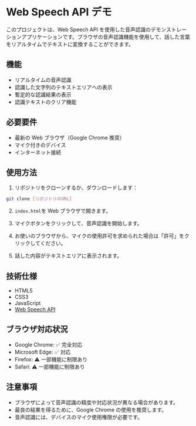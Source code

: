 # Web Speech API デモ

このプロジェクトは、Web Speech API を使用した音声認識のデモンストレーションアプリケーションです。ブラウザの音声認識機能を使用して、話した言葉をリアルタイムでテキストに変換することができます。

## 機能

- リアルタイムの音声認識
- 認識した文字列のテキストエリアへの表示
- 暫定的な認識結果の表示
- 認識テキストのクリア機能

## 必要要件

- 最新の Web ブラウザ（Google Chrome 推奨）
- マイク付きのデバイス
- インターネット接続

## 使用方法

1. リポジトリをクローンするか、ダウンロードします：

```bash
git clone [リポジトリのURL]
```

2. `index.html`を Web ブラウザで開きます。

3. マイクボタンをクリックして、音声認識を開始します。

4. お使いのブラウザから、マイクの使用許可を求められた場合は「許可」をクリックしてください。

5. 話した内容がテキストエリアに表示されます。

## 技術仕様

- HTML5
- CSS3
- JavaScript
- [Web Speech API](https://developer.mozilla.org/ja/docs/Web/API/Web_Speech_API)

## ブラウザ対応状況

- Google Chrome: ✅ 完全対応
- Microsoft Edge: ✅ 対応
- Firefox: ⚠️ 一部機能に制限あり
- Safari: ⚠️ 一部機能に制限あり

## 注意事項

- ブラウザによって音声認識の精度や対応状況が異なる場合があります。
- 最良の結果を得るために、Google Chrome の使用を推奨します。
- 音声認識には、デバイスのマイク使用権限が必要です。
